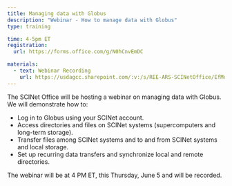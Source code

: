 ```yaml
---
title: Managing data with Globus
description: "Webinar - How to manage data with Globus"
type: training

time: 4-5pm ET
registration:
  url: https://forms.office.com/g/N0hCnvEmDC

materials:
  - text: Webinar Recording
    url: https://usdagcc.sharepoint.com/:v:/s/REE-ARS-SCINetOffice/EfMuUbGLLlxDkKECd4LjHqMBKh7n5nnuqXuucvDbxAqOHA?e=nzbURQ
---
```


The SCINet Office will be hosting a webinar on managing data with Globus. We will demonstrate how to:
* Log in to Globus using your SCINet account.
* Access directories and files on SCINet systems (supercomputers and long-term storage).
* Transfer files among SCINet systems and to and from SCINet systems and local storage.
* Set up recurring data transfers and synchronize local and remote directories.<!--excerpt-->


The webinar will be at 4 PM ET, this Thursday, June 5 and will be recorded.

